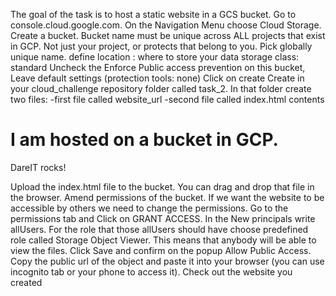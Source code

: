 The goal of the task is to host a static website in a GCS bucket.
Go to console.cloud.google.com. On the Navigation Menu choose Cloud Storage. Create a bucket.
Bucket name must be unique across ALL projects that exist in GCP. Not just your project, or protects that belong to you. Pick globally unique name.
define location : where to store your data
storage class: standard
Uncheck the Enforce Public access prevention on this bucket,
Leave default settings (protection tools: none)
Click on create
Create in your cloud_challenge repository folder called task_2. In that folder create two files:
-first file called website_url
-second file called index.html
contents <!DOCTYPE html>
<html>
  <head>
    <title>Hello World: Static Website</title>
  </head>
  <body>
    <h1>I am hosted on a bucket in GCP.</h1>
    <p>DareIT rocks!</p>
  </body>
</html>

Upload the index.html file to the bucket. You can drag and drop that file in the browser.
Amend permissions of the bucket. If we want the website to be accessible by others we need to change the permissions.
Go to the permissions tab and Click on GRANT ACCESS.
In the New principals write allUsers. For the role that those allUsers should have choose predefined role called Storage Object Viewer. This means that anybody will be able to view the files.
Click Save and confirm on the popup Allow Public Access.
Copy the public url of the object and paste it into your browser (you can use incognito tab or your phone to access it).
Check out the website you created
